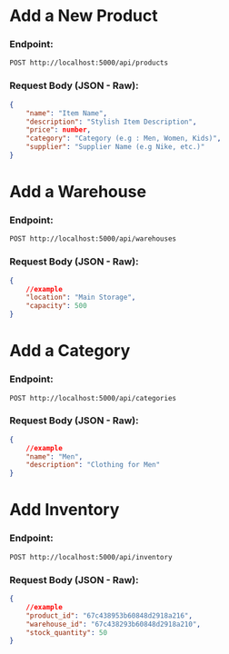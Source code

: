 # Add a New Product  

### **Endpoint:**  
`POST http://localhost:5000/api/products`  

### **Request Body (JSON - Raw):**  
```json
{
    "name": "Item Name", 
    "description": "Stylish Item Description", 
    "price": number, 
    "category": "Category (e.g : Men, Women, Kids)", 
    "supplier": "Supplier Name (e.g Nike, etc.)" 
}
```

# Add a Warehouse  

### **Endpoint:**  
`POST http://localhost:5000/api/warehouses`  

### **Request Body (JSON - Raw):**  
```json
{
    //example
    "location": "Main Storage",
    "capacity": 500
}
```

# Add a Category  

### **Endpoint:**  
`POST http://localhost:5000/api/categories`  

### **Request Body (JSON - Raw):**  
```json
{
    //example
    "name": "Men",
    "description": "Clothing for Men"
}
```

# Add Inventory  

### **Endpoint:**  
`POST http://localhost:5000/api/inventory`  

### **Request Body (JSON - Raw):**  
```json
{
    //example
    "product_id": "67c438953b60848d2918a216",
    "warehouse_id": "67c438293b60848d2918a210",
    "stock_quantity": 50
}